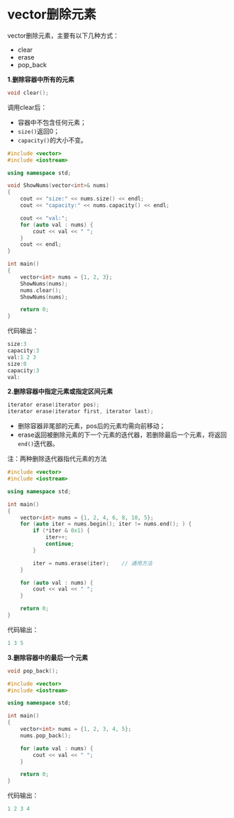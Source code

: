 # vector删除元素

vector删除元素，主要有以下几种方式：

* clear
* erase
* pop_back

**1.删除容器中所有的元素**

```c++
void clear();
```

调用clear后：

* 容器中不包含任何元素；
* `size()`返回0；
* `capacity()`的大小不变。

```c++
#include <vector>
#include <iostream>

using namespace std;

void ShowNums(vector<int>& nums)
{
    cout << "size:" << nums.size() << endl;
    cout << "capacity:" << nums.capacity() << endl;

    cout << "val:";
    for (auto val : nums) {
        cout << val << " ";
    }
    cout << endl;
}

int main()
{
    vector<int> nums = {1, 2, 3};
    ShowNums(nums);
    nums.clear();
    ShowNums(nums);

    return 0;
}
```

代码输出：

```c++
size:3
capacity:3
val:1 2 3
size:0
capacity:3
val:
```

**2.删除容器中指定元素或指定区间元素**

```c++
iterator erase(iterator pos);
iterator erase(iterator first, iterator last);
```

* 删除容器非尾部的元素，pos后的元素均需向前移动；
* erase返回被删除元素的下一个元素的迭代器，若删除最后一个元素，将返回`end()`迭代器。

注：两种删除迭代器指代元素的方法

```c++
#include <vector>
#include <iostream>

using namespace std;

int main()
{
    vector<int> nums = {1, 2, 4, 6, 8, 10, 5};
    for (auto iter = nums.begin(); iter != nums.end(); ) {
        if (*iter & 0x1) {
            iter++;
            continue;
        }

        iter = nums.erase(iter);    // 通用方法
    }

    for (auto val : nums) {
        cout << val << " ";
    }

    return 0;
}
```

代码输出：

```c++
1 3 5
```

**3.删除容器中的最后一个元素**

```c++
void pop_back();
```

```c++
#include <vector>
#include <iostream>

using namespace std;

int main()
{
    vector<int> nums = {1, 2, 3, 4, 5};
    nums.pop_back();

    for (auto val : nums) {
        cout << val << " ";
    }

    return 0;
}
```

代码输出：

```c++
1 2 3 4
```
